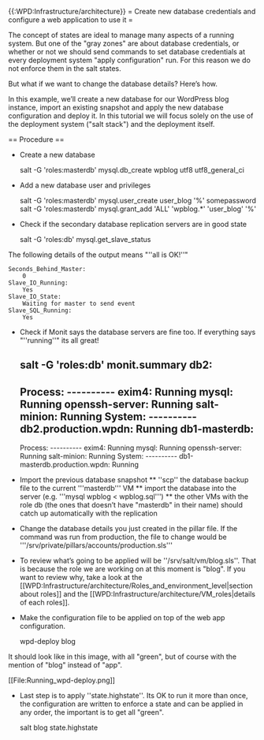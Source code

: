 {{:WPD:Infrastructure/architecture}}
= Create new database credentials and configure a web application to use it =

The concept of states are ideal to manage many aspects of a running system. But one of the "gray zones" are about database credentials, or whether or not we should send commands to set database credentials at every deployment system "apply configuration" run. For this reason we do not enforce them in the salt states.
 
But what if we want to change the database details? Here’s how.

In this example, we’ll  create a new database for our WordPress blog instance, import an existing snapshot and apply the new database configuration and deploy it. In this tutorial we will focus solely on the use of the deployment system ("salt stack") and the deployment itself.

== Procedure ==

* Create a new database

  salt -G 'roles:masterdb' mysql.db_create wpblog utf8 utf8_general_ci

* Add a new database user and privileges

  salt -G 'roles:masterdb' mysql.user_create user_blog '%' somepassword
  salt -G 'roles:masterdb' mysql.grant_add 'ALL' 'wpblog.*' 'user_blog' '%'

* Check if the secondary database replication servers are in good state

  salt -G 'roles:db' mysql.get_slave_status

The following details of the output means "''all is OK!''"

    Seconds_Behind_Master:
        0
    Slave_IO_Running:
        Yes
    Slave_IO_State:
        Waiting for master to send event
    Slave_SQL_Running:
        Yes

* Check if Monit says the database servers are fine too. If everything says "''running''" its all great!

  salt -G 'roles:db' monit.summary
  db2:
    ----------
    Process:
        ----------
        exim4:
            Running
        mysql:
            Running
        openssh-server:
            Running
        salt-minion:
            Running
    System:
        ----------
        db2.production.wpdn:
            Running
  db1-masterdb:
    ----------
    Process:
        ----------
        exim4:
            Running
        mysql:
            Running
        openssh-server:
            Running
        salt-minion:
            Running
    System:
        ----------
        db1-masterdb.production.wpdn:
            Running

* Import the previous database snapshot
** ''scp'' the database backup file to the current '''masterdb''' VM
** import the database into the server (e.g. '''mysql wpblog < wpblog.sql''')
** the other VMs with the role db (the ones that doesn’t have "masterdb" in their name) should catch up automatically with the replication
* Change the database details you just created in the pillar file. If the command was run from production, the file to change would be '''/srv/private/pillars/accounts/production.sls'''
* To review what’s going to be applied will be ''/srv/salt/vm/blog.sls''. That is because the role we are working on at this moment is "blog". If you want to review why, take a look at the [[WPD:Infrastructure/architecture/Roles_and_environment_level|section about roles]] and the [[WPD:Infrastructure/architecture/VM_roles|details of each roles]]. 
* Make the configuration file to be applied on top of the web app configuration. 

  wpd-deploy blog

It should look like in this image, with all "green", but of course with the mention of "blog" instead of "app".

[[File:Running_wpd-deploy.png]]

* Last step is to apply ''state.highstate''. Its OK to run it more than once, the configuration are written to enforce a state and can be applied in any order, the important is to get all "green".

  salt blog state.highstate